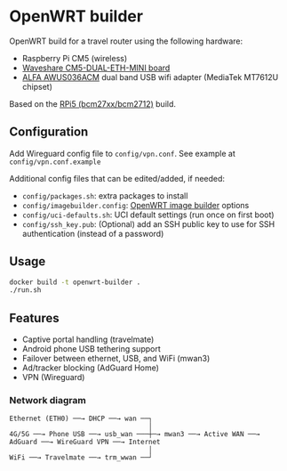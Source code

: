 # OpenWRT builder
OpenWRT build for a travel router using the following hardware:
* Raspberry Pi CM5 (wireless)
* [Waveshare CM5-DUAL-ETH-MINI board](https://www.waveshare.com/cm5-dual-eth-mini.htm)
* [ALFA AWUS036ACM](https://www.alfa.com.tw/products/awus036acm_1?variant=40320133464136) dual band USB wifi adapter (MediaTek MT7612U chipset)

Based on the [RPi5 (bcm27xx/bcm2712)](https://firmware-selector.openwrt.org/?target=bcm27xx%2Fbcm2712&id=rpi-5) build.

## Configuration
Add Wireguard config file to `config/vpn.conf`. See example at `config/vpn.conf.example`

Additional config files that can be edited/added, if needed:
* `config/packages.sh`: extra packages to install
* `config/imagebuilder.config`: [OpenWRT image builder](https://openwrt.org/docs/guide-user/additional-software/imagebuilder) options
* `config/uci-defaults.sh`: UCI default settings (run once on first boot)
* `config/ssh_key.pub`: (Optional) add an SSH public key to use for SSH authentication (instead of a password)

## Usage
```sh
docker build -t openwrt-builder .
./run.sh
```

## Features
* Captive portal handling (travelmate)
* Android phone USB tethering support
* Failover between ethernet, USB, and WiFi (mwan3)
* Ad/tracker blocking (AdGuard Home)
* VPN (Wireguard)

### Network diagram
```
Ethernet (ETH0) ──→ DHCP ──→ wan ──┐
                                   │
4G/5G ──→ Phone USB ──→ usb_wan ───┼─→ mwan3 ──→ Active WAN ──→ AdGuard ──→ WireGuard VPN ──→ Internet
                                   │
WiFi ──→ Travelmate ──→ trm_wwan ──┘
```
